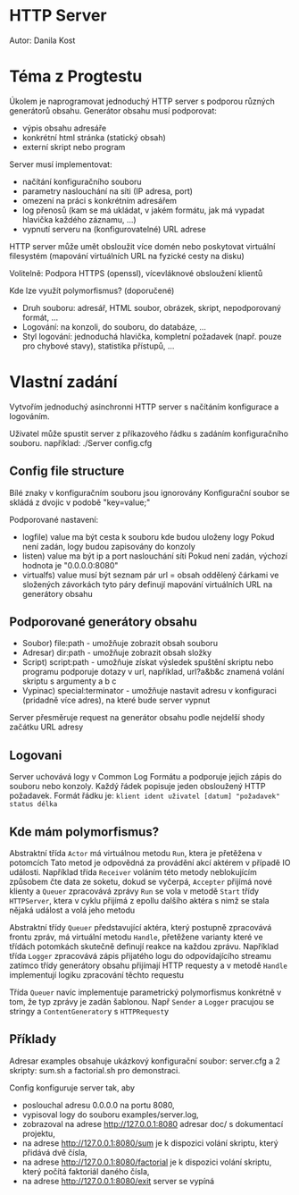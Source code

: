 # HTTP Server

Autor: Danila Kost

# Téma z Progtestu

Úkolem je naprogramovat jednoduchý HTTP server s podporou různých generátorů obsahu. Generátor obsahu musí podporovat:

- výpis obsahu adresáře
- konkrétní html stránka (statický obsah)
- externí skript nebo program

Server musí implementovat:

- načítání konfiguračního souboru
- parametry naslouchání na síti (IP adresa, port)
- omezení na práci s konkrétním adresářem
- log přenosů (kam se má ukládat, v jakém formátu, jak má vypadat hlavička každého záznamu, ...)
- vypnutí serveru na (konfigurovatelné) URL adrese

HTTP server může umět obsloužit více domén nebo poskytovat virtuální filesystém (mapování virtuálních URL na fyzické cesty na disku)

Volitelně: Podpora HTTPS (openssl), vícevláknové obsloužení klientů

Kde lze využít polymorfismus? (doporučené)

- Druh souboru: adresář, HTML soubor, obrázek, skript, nepodporovaný formát, ...
- Logování: na konzoli, do souboru, do databáze, ...
- Styl logování: jednoduchá hlavička, kompletní požadavek (např. pouze pro chybové stavy), statistika přístupů, ...

# Vlastní zadání

Vytvořím jednoduchý asinchronni HTTP server s načítáním konfigurace a logováním.

Uživatel může spustit server z příkazového řádku s zadáním konfiguračního souboru.
například: ./Server config.cfg

## Config file structure

Bílé znaky v konfiguračním souboru jsou ignorovány
Konfigurační soubor se skládá z dvojic v podobě
"key=value;"

Podporované nastavení:
- logfile) value ma být cesta k souboru kde budou uloženy logy
Pokud není zadán, logy budou zapisovány do konzoly
- listen) value  ma být ip a port naslouchání síti
Pokud není zadán, výchozí hodnota je "0.0.0.0:8080"
- virtualfs) value musí být seznam pár url = obsah oddělený čárkami ve složených závorkách
tyto páry definují mapování virtuálních URL na generátory obsahu

## Podporované generátory obsahu
- Soubor) file:path - umožňuje zobrazit obsah souboru
- Adresar) dir:path - umožňuje zobrazit obsah složky 
- Script) script:path - umožňuje získat výsledek spuštění skriptu nebo programu
podporuje dotazy v url, například, url?a&b&c znamená volání skriptu s argumenty a b c
- Vypinac) special:terminator - umožňuje nastavit adresu v konfiguraci (pridadně více adres), na které bude server vypnut

Server přesměruje request na generátor obsahu podle nejdelší shody začátku URL adresy

## Logovani
Server uchovává logy v Common Log Formátu a podporuje jejich zápis do souboru nebo konzoly.
Každý řádek popisuje jeden obsloužený HTTP požadavek. Formát řádku je:
```klient ident uživatel [datum] "požadavek" status délka```

## Kde mám polymorfismus?
Abstraktní třída `Actor` má virtuálnou metodu `Run`, ktera je přetěžena v potomcích
Tato metod je odpovědná za provádění akcí aktérem v případě IO události. Například třída `Receiver` voláním této metody neblokujícím způsobem čte data ze soketu, dokud se vyčerpá, `Accepter` přijímá nové klienty a `Queuer` zpracovává zprávy
`Run` se vola v metodě `Start` třídy `HTTPServer`, ktera v cyklu přijímá z epollu dalšího aktéra s nimž se stala nějaká událost a volá jeho metodu

Abstraktní třídy `Queuer` představující aktéra, který postupně zpracovává frontu zpráv, má virtuální metodu `Handle`, přetěžene varianty které ve třídách potomkách skutečně definují reakce na každou zprávu.
Například třída `Logger` zpracovává zápis přijatého logu do odpovídajícího streamu zatímco třídy generátory obsahu přijímají HTTP requesty a v metodě `Handle` implementují logiku zpracování těchto requestu

Třída `Queuer` navíc implementuje parametrický polymorfismus konkrétně v tom, že typ zprávy je zadán šablonou.
Např `Sender` a `Logger` pracujou se stringy a `ContentGenerator`y s `HTTPRequest`y

## Příklady
Adresar examples obsahuje ukázkový konfigurační soubor: server.cfg a 2 skripty: sum.sh a factorial.sh pro demonstraci.

Сonfig konfiguruje server tak, aby 
- poslouchal adresu 0.0.0.0 na portu 8080, 
- vypisoval logy do souboru examples/server.log,
- zobrazoval na adrese http://127.0.0.1:8080 adresar doc/ s dokumentací projektu,
- na adrese http://127.0.0.1:8080/sum je k dispozici volání skriptu, který přidává dvě čísla,
- na adrese http://127.0.0.1:8080/factorial je k dispozici volání skriptu, který počítá faktoriál daného čísla,
- na adrese http://127.0.0.1:8080/exit server se vypíná
